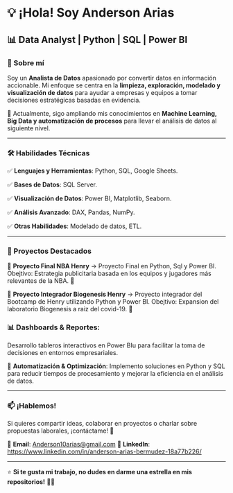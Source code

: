 # 💡 ¡Hola! Soy Anderson Arias

## 📊 Data Analyst | Python | SQL | Power BI  

### 🚀 Sobre mí  
Soy un **Analista de Datos** apasionado por convertir datos en información accionable. Mi enfoque se centra en la **limpieza, exploración, modelado y visualización de datos** para ayudar a empresas y equipos a tomar decisiones estratégicas basadas en evidencia.  

📍 Actualmente, sigo ampliando mis conocimientos en **Machine Learning, Big Data y automatización de procesos** para llevar el análisis de datos al siguiente nivel.  

---

### 🛠️ Habilidades Técnicas  
✅ **Lenguajes y Herramientas**: Python, SQL, Google Sheets.

✅ **Bases de Datos**: SQL Server.

✅ **Visualización de Datos**: Power BI, Matplotlib, Seaborn.

✅ **Análisis Avanzado**: DAX, Pandas, NumPy.

✅ **Otras Habilidades**: Modelado de datos, ETL.


---

### 📌 Proyectos Destacados  
🔹 **Proyecto Final NBA Henry** → Proyecto Final en Python, Sql y Power BI. Obejtivo: Estrategia publicitaria basada en los equipos y jugadores más relevantes de la NBA. 🏀

🔹 **Proyecto Integrador Biogenesis Henry** → Proyecto integrador del Bootcamp de Henry utilizando Python y Power BI. Obejtivo: Expansion del laboratorio Biogenesis a raiz del covid-19. 💉

 

### 📊 **Dashboards & Reportes**:
Desarrollo tableros interactivos en Power BIu para facilitar la toma de decisiones en entornos empresariales.  

🤖 **Automatización & Optimización**: Implemento soluciones en Python y SQL para reducir tiempos de procesamiento y mejorar la eficiencia en el análisis de datos.  

---

### 📫 ¡Hablemos!  
Si quieres compartir ideas, colaborar en proyectos o charlar sobre propuestas laborales, ¡contáctame! 📩  

📧 **Email**: Anderson10arias@gmail.com
🔗 **LinkedIn**:  https://www.linkedin.com/in/anderson-arias-bermudez-18a77b226/

---

⭐ **Si te gusta mi trabajo, no dudes en darme una estrella en mis repositorios!** 🚀✨  

